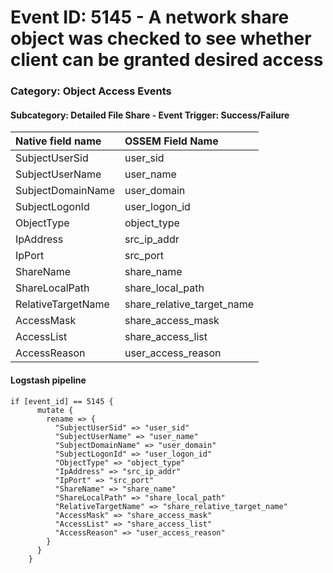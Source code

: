 # Event ID: 5145 -  A network share object was checked to see whether client can be granted desired access
### Category: Object Access Events
#### Subcategory: Detailed File Share - Event Trigger: Success/Failure

|Native field name            |OSSEM Field Name                   |
|:----------------------------|:----------------------------------|
| SubjectUserSid              | user_sid                          |
| SubjectUserName             | user_name                         |
| SubjectDomainName           | user_domain                       |
| SubjectLogonId              | user_logon_id                     | 
| ObjectType                  | object_type                       |
| IpAddress                   | src_ip_addr                       |
| IpPort                      | src_port                          |
| ShareName                   | share_name                        |
| ShareLocalPath              | share_local_path                  |
| RelativeTargetName          | share_relative_target_name        |
| AccessMask                  | share_access_mask                 |
| AccessList                  | share_access_list                 |
| AccessReason                | user_access_reason                |

#### Logstash pipeline

```
if [event_id] == 5145 {
      mutate {
        rename => {
          "SubjectUserSid" => "user_sid"
          "SubjectUserName" => "user_name"
          "SubjectDomainName" => "user_domain"
          "SubjectLogonId" => "user_logon_id"
          "ObjectType" => "object_type"
          "IpAddress" => "src_ip_addr"
          "IpPort" => "src_port"
          "ShareName" => "share_name"
          "ShareLocalPath" => "share_local_path"
          "RelativeTargetName" => "share_relative_target_name"
          "AccessMask" => "share_access_mask"
          "AccessList" => "share_access_list"
          "AccessReason" => "user_access_reason"
        }
      }
    }
```
